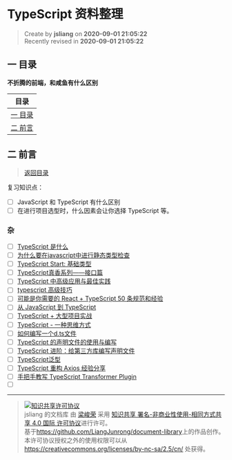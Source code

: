 TypeScript 资料整理
===

> Create by **jsliang** on **2020-09-01 21:05:22**  
> Recently revised in **2020-09-01 21:05:22**

## <a name="chapter-one" id="chapter-one"></a>一 目录

**不折腾的前端，和咸鱼有什么区别**

| 目录 |
| --- |
| [一 目录](#chapter-one) |
| <a name="catalog-chapter-two" id="catalog-chapter-two"></a>[二 前言](#chapter-two) |

## <a name="chapter-two" id="chapter-two"></a>二 前言

> [返回目录](#chapter-one)

复习知识点：

* [ ] JavaScript 和 TypeScript 有什么区别
* [ ] 在进行项目选型时，什么因素会让你选择 TypeScript 等。

### 杂

* [ ] [TypeScript 是什么](https://mp.weixin.qq.com/s/OypiN7HOlUBprYUjJs_Rqw)
* [ ] [为什么要在javascript中进行静态类型检查](https://www.jianshu.com/p/bda750e2d15e)
* [ ] [TypeScript Start: 基础类型](https://github.com/axuebin/articles/issues/36)
* [ ] [TypeScript真香系列——接口篇](https://mp.weixin.qq.com/s/KfOAu983zg8d0Uc-jhM84w)
* [ ] [TypeScript 中高级应用与最佳实践](http://www.alloyteam.com/2019/07/13796/)
* [ ] [typescript 高级技巧](https://mp.weixin.qq.com/s/nvYqDhhZzbNuifxck87aNQ)
* [ ] [可能是你需要的 React + TypeScript 50 条规范和经验](https://juejin.im/post/5ce24f8ae51d45106477bd45)
* [ ] [从 JavaScript 到 TypeScript](https://juejin.im/post/5958fdd7f265da6c40735085)
* [ ] [TypeScript + 大型项目实战](https://juejin.im/post/5b54886ce51d45198f5c75d7)
* [ ] [TypeScript - 一种思维方式](https://juejin.im/post/5cd6387d518825682348442d)
* [ ] [如何编写一个d.ts文件](https://segmentfault.com/a/1190000009247663)
* [ ] [TypeScript 的声明文件的使用与编写](https://my.oschina.net/fenying/blog/748805)
* [ ] [TypeScript 进阶：给第三方库编写声明文件](http://imzc.me/dev/2016/11/30/write-d-ts-files/)
* [ ] [TypeScript泛型](https://jkchao.github.io/typescript-book-chinese/typings/generices.html)
* [ ] [TypeScript 重构 Axios 经验分享](https://juejin.im/post/5bf7f1c0e51d455ed74f625c)
* [ ] [手把手教写 TypeScript Transformer Plugin](https://juejin.im/post/5a0a54425188253edc7f6e79)
* [ ] []()

---

> <a rel="license" href="http://creativecommons.org/licenses/by-nc-sa/4.0/"><img alt="知识共享许可协议" style="border-width:0" src="https://i.creativecommons.org/l/by-nc-sa/4.0/88x31.png" /></a><br /><span xmlns:dct="http://purl.org/dc/terms/" property="dct:title">jsliang 的文档库</span> 由 <a xmlns:cc="http://creativecommons.org/ns#" href="https://github.com/LiangJunrong/document-library" property="cc:attributionName" rel="cc:attributionURL">梁峻荣</a> 采用 <a rel="license" href="http://creativecommons.org/licenses/by-nc-sa/4.0/">知识共享 署名-非商业性使用-相同方式共享 4.0 国际 许可协议</a>进行许可。<br />基于<a xmlns:dct="http://purl.org/dc/terms/" href="https://github.com/LiangJunrong/document-library" rel="dct:source">https://github.com/LiangJunrong/document-library</a>上的作品创作。<br />本许可协议授权之外的使用权限可以从 <a xmlns:cc="http://creativecommons.org/ns#" href="https://creativecommons.org/licenses/by-nc-sa/2.5/cn/" rel="cc:morePermissions">https://creativecommons.org/licenses/by-nc-sa/2.5/cn/</a> 处获得。